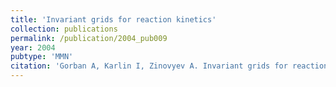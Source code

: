 ```yaml
---
title: 'Invariant grids for reaction kinetics'
collection: publications
permalink: /publication/2004_pub009
year: 2004
pubtype: 'MMN'
citation: 'Gorban A, Karlin I, Zinovyev A. Invariant grids for reaction kinetics. 2004. <i>Physica A</i>, V.333, pp.106-154.'
---
```

